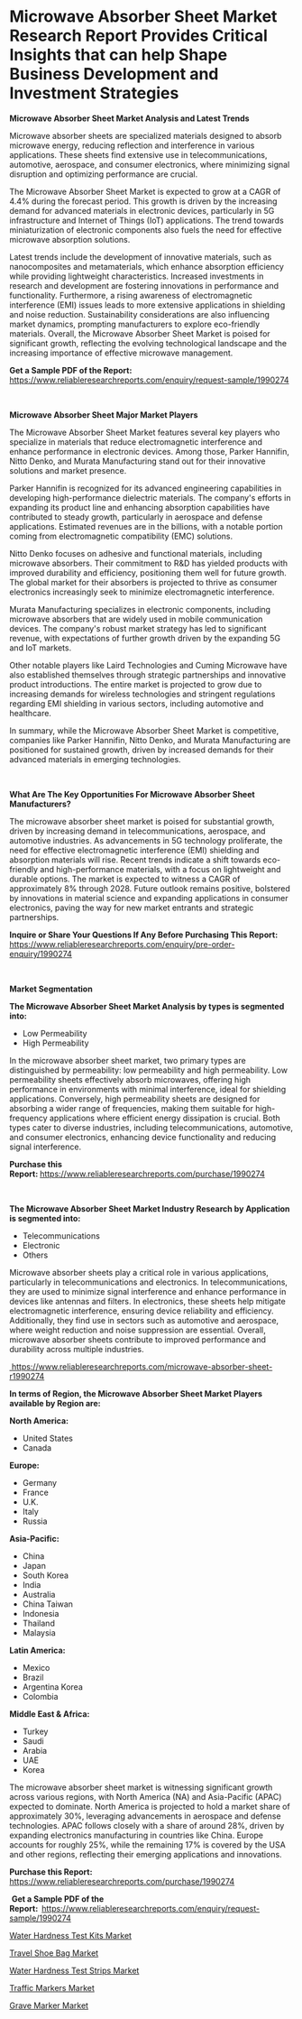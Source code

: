 <p><h1>Microwave Absorber Sheet Market Research Report Provides Critical Insights that can help Shape Business Development and Investment Strategies</h1></p><p><strong>Microwave Absorber Sheet Market Analysis and Latest Trends</strong></p>
<p><p>Microwave absorber sheets are specialized materials designed to absorb microwave energy, reducing reflection and interference in various applications. These sheets find extensive use in telecommunications, automotive, aerospace, and consumer electronics, where minimizing signal disruption and optimizing performance are crucial.</p><p>The Microwave Absorber Sheet Market is expected to grow at a CAGR of 4.4% during the forecast period. This growth is driven by the increasing demand for advanced materials in electronic devices, particularly in 5G infrastructure and Internet of Things (IoT) applications. The trend towards miniaturization of electronic components also fuels the need for effective microwave absorption solutions.</p><p>Latest trends include the development of innovative materials, such as nanocomposites and metamaterials, which enhance absorption efficiency while providing lightweight characteristics. Increased investments in research and development are fostering innovations in performance and functionality. Furthermore, a rising awareness of electromagnetic interference (EMI) issues leads to more extensive applications in shielding and noise reduction. Sustainability considerations are also influencing market dynamics, prompting manufacturers to explore eco-friendly materials. Overall, the Microwave Absorber Sheet Market is poised for significant growth, reflecting the evolving technological landscape and the increasing importance of effective microwave management.</p></p>
<p><strong>Get a Sample PDF of the Report:&nbsp;</strong> <a href="https://www.reliableresearchreports.com/enquiry/request-sample/1990274?utm_campaign=10&utm_medium=2&utm_source=Github&utm_content=ia&utm_term=08022025&utm_id=microwave-absorber-sheet">https://www.reliableresearchreports.com/enquiry/request-sample/1990274</a></p>
<p>&nbsp;</p>
<p><strong>Microwave Absorber Sheet Major Market Players</strong></p>
<p><p>The Microwave Absorber Sheet Market features several key players who specialize in materials that reduce electromagnetic interference and enhance performance in electronic devices. Among those, Parker Hannifin, Nitto Denko, and Murata Manufacturing stand out for their innovative solutions and market presence.</p><p>Parker Hannifin is recognized for its advanced engineering capabilities in developing high-performance dielectric materials. The company's efforts in expanding its product line and enhancing absorption capabilities have contributed to steady growth, particularly in aerospace and defense applications. Estimated revenues are in the billions, with a notable portion coming from electromagnetic compatibility (EMC) solutions.</p><p>Nitto Denko focuses on adhesive and functional materials, including microwave absorbers. Their commitment to R&D has yielded products with improved durability and efficiency, positioning them well for future growth. The global market for their absorbers is projected to thrive as consumer electronics increasingly seek to minimize electromagnetic interference.</p><p>Murata Manufacturing specializes in electronic components, including microwave absorbers that are widely used in mobile communication devices. The company's robust market strategy has led to significant revenue, with expectations of further growth driven by the expanding 5G and IoT markets.</p><p>Other notable players like Laird Technologies and Cuming Microwave have also established themselves through strategic partnerships and innovative product introductions. The entire market is projected to grow due to increasing demands for wireless technologies and stringent regulations regarding EMI shielding in various sectors, including automotive and healthcare.</p><p>In summary, while the Microwave Absorber Sheet Market is competitive, companies like Parker Hannifin, Nitto Denko, and Murata Manufacturing are positioned for sustained growth, driven by increased demands for their advanced materials in emerging technologies.</p></p>
<p>&nbsp;</p>
<p><strong>What Are The Key Opportunities For Microwave Absorber Sheet Manufacturers?</strong></p>
<p><p>The microwave absorber sheet market is poised for substantial growth, driven by increasing demand in telecommunications, aerospace, and automotive industries. As advancements in 5G technology proliferate, the need for effective electromagnetic interference (EMI) shielding and absorption materials will rise. Recent trends indicate a shift towards eco-friendly and high-performance materials, with a focus on lightweight and durable options. The market is expected to witness a CAGR of approximately 8% through 2028. Future outlook remains positive, bolstered by innovations in material science and expanding applications in consumer electronics, paving the way for new market entrants and strategic partnerships.</p></p>
<p><strong>Inquire or Share Your Questions If Any Before Purchasing This Report:</strong> <a href="https://www.reliableresearchreports.com/enquiry/pre-order-enquiry/1990274?utm_campaign=10&utm_medium=2&utm_source=Github&utm_content=ia&utm_term=08022025&utm_id=microwave-absorber-sheet">https://www.reliableresearchreports.com/enquiry/pre-order-enquiry/1990274</a></p>
<p>&nbsp;</p>
<p><strong>Market Segmentation</strong></p>
<p><strong>The Microwave Absorber Sheet Market Analysis by types is segmented into:</strong></p>
<p><ul><li>Low Permeability</li><li>High Permeability</li></ul></p>
<p><p>In the microwave absorber sheet market, two primary types are distinguished by permeability: low permeability and high permeability. Low permeability sheets effectively absorb microwaves, offering high performance in environments with minimal interference, ideal for shielding applications. Conversely, high permeability sheets are designed for absorbing a wider range of frequencies, making them suitable for high-frequency applications where efficient energy dissipation is crucial. Both types cater to diverse industries, including telecommunications, automotive, and consumer electronics, enhancing device functionality and reducing signal interference.</p></p>
<p><strong>Purchase this Report:&nbsp;</strong><a href="https://www.reliableresearchreports.com/purchase/1990274?utm_campaign=10&utm_medium=2&utm_source=Github&utm_content=ia&utm_term=08022025&utm_id=microwave-absorber-sheet">https://www.reliableresearchreports.com/purchase/1990274</a></p>
<p>&nbsp;</p>
<p><strong>The Microwave Absorber Sheet Market Industry Research by Application is segmented into:</strong></p>
<p><ul><li>Telecommunications</li><li>Electronic</li><li>Others</li></ul></p>
<p><p>Microwave absorber sheets play a critical role in various applications, particularly in telecommunications and electronics. In telecommunications, they are used to minimize signal interference and enhance performance in devices like antennas and filters. In electronics, these sheets help mitigate electromagnetic interference, ensuring device reliability and efficiency. Additionally, they find use in sectors such as automotive and aerospace, where weight reduction and noise suppression are essential. Overall, microwave absorber sheets contribute to improved performance and durability across multiple industries.</p></p>
<p><a href="https://www.reliableresearchreports.com/microwave-absorber-sheet-r1990274?utm_campaign=10&utm_medium=2&utm_source=Github&utm_content=ia&utm_term=08022025&utm_id=microwave-absorber-sheet">&nbsp;https://www.reliableresearchreports.com/microwave-absorber-sheet-r1990274</a></p>
<p><strong>In terms of Region, the Microwave Absorber Sheet Market Players available by Region are:</strong></p>
<p>
    <p> <strong> North America: </strong>
        <ul>
            <li>United States</li>
            <li>Canada</li>
        </ul>
        </p> 
    <p> <strong> Europe: </strong>
        <ul>
            <li>Germany</li>
            <li>France</li>
            <li>U.K.</li>
            <li>Italy</li>
            <li>Russia</li>
        </ul>
        </p> 
    <p> <strong> Asia-Pacific: </strong>
        <ul>
            <li>China</li>
            <li>Japan</li>
            <li>South Korea</li>
            <li>India</li>
            <li>Australia</li>
            <li>China Taiwan</li>
            <li>Indonesia</li>
            <li>Thailand</li>
            <li>Malaysia</li>
        </ul>
        </p> 
    <p> <strong> Latin America: </strong>
        <ul>
            <li>Mexico</li>
            <li>Brazil</li>
            <li>Argentina Korea</li>
            <li>Colombia</li>
        </ul>
        </p> 
    <p> <strong> Middle East & Africa: </strong>
        <ul>
            <li>Turkey</li>
            <li>Saudi</li>
            <li>Arabia</li>
            <li>UAE</li>
            <li>Korea</li>
        </ul>
    </p>
    </p>
<p><p>The microwave absorber sheet market is witnessing significant growth across various regions, with North America (NA) and Asia-Pacific (APAC) expected to dominate. North America is projected to hold a market share of approximately 30%, leveraging advancements in aerospace and defense technologies. APAC follows closely with a share of around 28%, driven by expanding electronics manufacturing in countries like China. Europe accounts for roughly 25%, while the remaining 17% is covered by the USA and other regions, reflecting their emerging applications and innovations.</p></p>
<p><strong>Purchase this Report: </strong><a href="https://www.reliableresearchreports.com/purchase/1990274?utm_campaign=10&utm_medium=2&utm_source=Github&utm_content=ia&utm_term=08022025&utm_id=microwave-absorber-sheet">https://www.reliableresearchreports.com/purchase/1990274</a></p>
<p>&nbsp;<strong>Get a Sample PDF of the Report:&nbsp;&nbsp;</strong><a href="https://www.reliableresearchreports.com/enquiry/request-sample/1990274?utm_campaign=10&utm_medium=2&utm_source=Github&utm_content=ia&utm_term=08022025&utm_id=microwave-absorber-sheet">https://www.reliableresearchreports.com/enquiry/request-sample/1990274</a></p>
<p><strong></strong></p>
<p><p><a href="https://github.com/berbelsagwan/Market-Research-Report-List-1/blob/main/water-hardness-test-kits-market.md?utm_campaign=10&utm_medium=2&utm_source=Github&utm_content=ia&utm_term=08022025&utm_id=microwave-absorber-sheet">Water Hardness Test Kits Market</a></p><p><a href="https://github.com/waverlyam689/Market-Research-Report-List-1/blob/main/travel-shoe-bag-market.md?utm_campaign=10&utm_medium=2&utm_source=Github&utm_content=ia&utm_term=08022025&utm_id=microwave-absorber-sheet">Travel Shoe Bag Market</a></p><p><a href="https://github.com/boyermaragaret8392/Market-Research-Report-List-1/blob/main/water-hardness-test-strips-market.md?utm_campaign=10&utm_medium=2&utm_source=Github&utm_content=ia&utm_term=08022025&utm_id=microwave-absorber-sheet">Water Hardness Test Strips Market</a></p><p><a href="https://github.com/anuellaruska/Market-Research-Report-List-1/blob/main/traffic-markers-market.md?utm_campaign=10&utm_medium=2&utm_source=Github&utm_content=ia&utm_term=08022025&utm_id=microwave-absorber-sheet">Traffic Markers Market</a></p><p><a href="https://github.com/tselahiara/Market-Research-Report-List-1/blob/main/grave-marker-market.md?utm_campaign=10&utm_medium=2&utm_source=Github&utm_content=ia&utm_term=08022025&utm_id=microwave-absorber-sheet">Grave Marker Market</a></p></p>